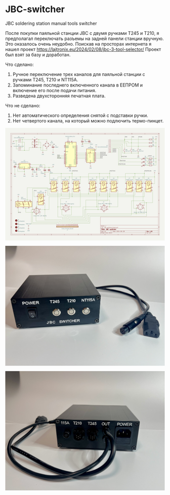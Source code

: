 # JBC-switcher
JBC soldering station manual tools switcher

После покупки паяльной станции JBC с двумя ручками Т245 и Т210, я предполагал переключать разъемы на задней панели станции вручную. Это оказалось очень неудобно.
Поискав на просторах интернета я нашел проект https://lajtronix.eu/2024/02/08/jbc-3-tool-selector/
Проект был взят за базу и доработан.

Что сделано:
1. Ручное переключение трех каналов для паяльной станции с ручками Т245, Т210 и NT115A.
2. Запоминание последнего включенного канала в ЕЕПРОМ и включение его после подачи питания.
3. Разведена двухсторонняя печатная плата.

Что не сделано:
1. Нет автоматического определения снятой с подставки ручки.
2. Нет четвертого канала, на который можно подлючить термо-пинцет.

![Schematic](https://github.com/vikrep/JBC-switcher/blob/assets/Schematic.jpg)

![Front](https://github.com/vikrep/JBC-switcher/blob/assets/IMG_6731.jpeg)

![Back](https://github.com/vikrep/JBC-switcher/blob/assets/IMG_6732.jpeg)

